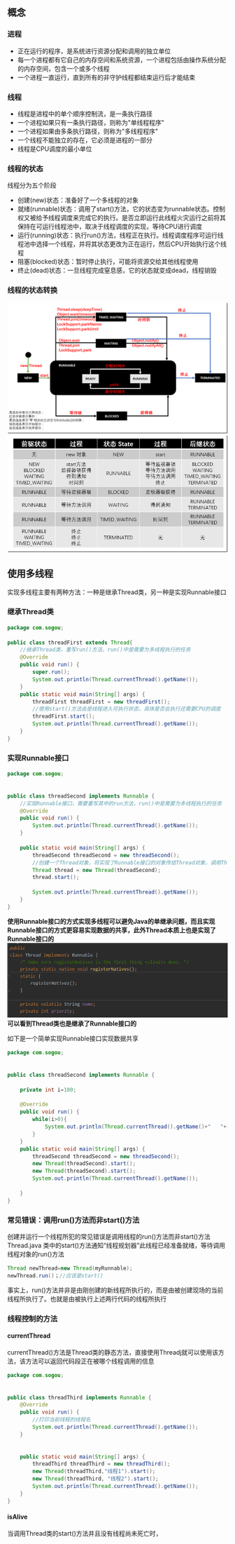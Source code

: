 ## 概念  
### 进程  
+ 正在运行的程序，是系统进行资源分配和调用的独立单位  
+ 每一个进程都有它自己的内存空间和系统资源，一个进程包括由操作系统分配的内存空间，包含一个或多个线程  
+ 一个进程一直运行，直到所有的非守护线程都结束运行后才能结束  
### 线程  
+ 线程是进程中的单个顺序控制流，是一条执行路径  
+ 一个进程如果只有一条执行路径，则称为"单线程程序"  
+ 一个进程如果由多条执行路径，则称为"多线程程序"  
+ 一个线程不能独立的存在，它必须是进程的一部分  
+ 线程是CPU调度的最小单位  
### 线程的状态  
线程分为五个阶段  
+ 创建(new)状态：准备好了一个多线程的对象  
+ 就绪(runnable)状态：调用了start()方法，它的状态变为runnable状态。控制权又被给予线程调度来完成它的执行。是否立即运行此线程火灾运行之前将其保持在可运行线程池中，取决于线程调度的实现，等待CPU进行调度  
+ 运行(running)状态：执行run()方法，线程正在执行。线程调度程序可运行线程池中选择一个线程，并将其状态更改为正在运行，然后CPU开始执行这个线程  
+ 阻塞(blocked)状态：暂时停止执行，可能将资源交给其他线程使用  
+ 终止(dead)状态：一旦线程完成窒息感，它的状态就变成dead，线程销毁  
### 线程的状态转换  
![title](https://raw.githubusercontent.com/liujinxi931204/image/master/gitnote/2020/12/04/1607073222653-1607073222658.png)  
![title](https://raw.githubusercontent.com/liujinxi931204/image/master/gitnote/2020/12/04/1607073267197-1607073267198.png)  
## 使用多线程  
实现多线程主要有两种方法：一种是继承Thread类，另一种是实现Runnable接口  
### 继承Thread类  
```java
package com.sogou;

public class threadFirst extends Thread{
    //继承Thread类，重写run()方法，run()中是需要为多线程执行的任务
    @Override
    public void run() {
        super.run();
        System.out.println(Thread.currentThread().getName());
    }
    public static void main(String[] args) {
        threadFirst threadFirst = new threadFirst();
        //使用start()方法会是线程进入可执行状态，具体是否会执行还需要CPU的调度
        threadFirst.start();
        System.out.println(Thread.currentThread().getName());
    }
}
```
### 实现Runnable接口  
```java
package com.sogou;


public class threadSecond implements Runnable {
    //实现Runnable接口，需要重写其中的run方法，run()中是需要为多线程执行的任务
    @Override
    public void run() {
        System.out.println(Thread.currentThread().getName());
    }

    public static void main(String[] args) {
        threadSecond threadSecond = new threadSecond();
        //创建一个Thread对象，将实现了Runnable接口的对象传给Thread对象，调用Thread对象的start()方法
        Thread thread = new Thread(threadSecond);
        thread.start();

        System.out.println(Thread.currentThread().getName());
    }
}
```
**使用Runnable接口的方式实现多线程可以避免Java的单继承问题，而且实现Runnable接口的方式更容易实现数据的共享，此外Thread本质上也是实现了Runnable接口的**  
![title](https://raw.githubusercontent.com/liujinxi931204/image/master/gitnote/2020/12/04/1607075667626-1607075667628.png)  
**可以看到Thread类也是继承了Runnable接口的**  
  
如下是一个简单实现Runnable接口实现数据共享  
```java
package com.sogou;


public class threadSecond implements Runnable {
    
    private int i=100;

    @Override
    public void run() {
        while(i>0){
            System.out.println(Thread.currentThread().getName()+"   "+--i);
        }
    }
    public static void main(String[] args) {
        threadSecond threadSecond = new threadSecond();
        new Thread(threadSecond).start();
        new Thread(threadSecond).start();
        System.out.println(Thread.currentThread().getName());

    }
}

```
### 常见错误：调用run()方法而非start()方法  
创建并运行一个线程所犯的常见错误是调用线程的run()方法而非start()方法  
Thread.java 类中的start()方法通知“线程规划器”此线程已经准备就绪，等待调用线程对象的run()方法  
```java
Thread newThread=new Thread(myRunnable);
newThread.run()；//应该是start()
```  
事实上，run()方法并非是由刚创建的新线程所执行的，而是由被创建现场的当前线程所执行了。也就是由被执行上述两行代码的线程所执行  
### 线程控制的方法  
#### currentThread  
currentThread()方法是Thread类的静态方法，直接使用Threadj就可以使用该方法，该方法可以返回代码段正在被哪个线程调用的信息  
```java
package com.sogou;


public class threadThird implements Runnable {
    @Override
    public void run() {
        //打印当前线程的线程名
        System.out.println(Thread.currentThread().getName());
    }


    public static void main(String[] args) {
        threadThird threadThird = new threadThird();
        new Thread(threadThird,"线程1").start();
        new Thread(threadThird, "线程2").start();    
        System.out.println(Thread.currentThread().getName());
    }
}
```  
#### isAlive  
当调用Thread类的start()方法并且没有线程尚未死亡时，

